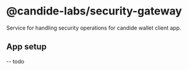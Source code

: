 # @candide-labs/security-gateway

Service for handling security operations for candide wallet client app.

## App setup

-- todo
